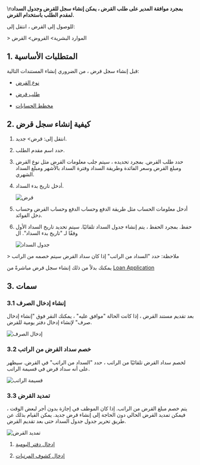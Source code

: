 \n**بمجرد موافقة المدير على طلب القرض ، يمكن إنشاء سجل للقرض وجدول السداد لمقدم الطلب باستخدام القرض.**

للوصول إلى القرض ، انتقل إلى:

\> الموارد البشرية> القروض> القرض

## 1. المتطلبات الأساسية

قبل إنشاء سجل قرض ، من الضروري إنشاء المستندات التالية:

* [نوع القرض](https://docs.erpnext.com/docs/v14/user/manual/en/human-resources/loan-type)
    
* [طلب قرض](https://docs.erpnext.com/docs/v14/user/manual/en/human-resources/loan-application)
    
* [مخطط الحسابات](https://docs.erpnext.com/docs/v14/user/manual/en/accounts/chart-of-accounts)
    

## 2. كيفية إنشاء سجل قرض

1. انتقل إلى: قرض> جديد.
    
2. حدد اسم مقدم الطلب.
    
3. حدد طلب القرض. بمجرد تحديده ، سيتم جلب معلومات القرض مثل نوع القرض ومبلغ القرض وسعر الفائدة وطريقة السداد وفترة السداد بالأشهر ومبلغ السداد الشهري.
    
4. أدخل تاريخ بدء السداد.
    
    ![قرض](https://docs.erpnext.com/files/loan1.png)
    
5. أدخل معلومات الحساب مثل طريقة الدفع وحساب الدفع وحساب القرض وحساب دخل الفوائد.
    
6. حفظ. بمجرد الحفظ ، يتم إنشاء جدول السداد تلقائيًا. سيتم تحديد تاريخ السداد الأول وفقًا لـ "تاريخ بدء السداد". ال
    
    ![جدول السداد](https://docs.erpnext.com/files/loan2.png)
    

\> ملاحظة: حدد "السداد من الراتب" إذا كان سداد القرض سيتم خصمه من الراتب

يمكنك بدلاً من ذلك إنشاء سجل قرض مباشرةً من [Loan Application](https://docs.erpnext.com/docs/v14/user/manual/en/human-resources/loan-application)

## 3. سمات

### 3.1 إنشاء إدخال الصرف

بعد تقديم مستند القرض ، إذا كانت الحالة "موافق عليه" ، يمكنك النقر فوق "إنشاء إدخال صرف" لإنشاء إدخال دفتر يومية للقرض.

![إدخال الصرف](https://docs.erpnext.com/files/disbursement-entry.png)

### 3.2 خصم سداد القرض من الراتب

لخصم سداد القرض تلقائيًا من الراتب ، حدد "السداد من الراتب" في القرض. سيظهر على أنه سداد قرض في قسيمة الراتب.

![قسيمة الراتب](https://docs.erpnext.com/files/salary-slip-loan.png)

### 3.3 تمديد القرض

يتم خصم مبلغ القرض من الراتب. إذا كان الموظف في إجازة بدون أجر لبعض الوقت ، فيمكن تمديد القرض الحالي دون الحاجة إلى إنشاء قرض جديد. يمكن القيام بذلك عن طريق تحرير جدول جدول السداد حتى بعد تقديم القرض.

![تمديد القرض](https://docs.erpnext.com/files/change-loan-amount.gif)

1. [إدخال دفتر اليومية](https://docs.erpnext.com/docs/v14/user/manual/en/accounts/journal-entry)
    
2. [إدخال كشوف المرتبات](https://docs.erpnext.com/docs/v14/user/manual/en/accounts/payment-entry)